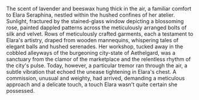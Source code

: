 The scent of lavender and beeswax hung thick in the air, a familiar comfort to Elara Seraphina, nestled within the hushed confines of her atelier.  Sunlight, fractured by the stained-glass window depicting a blossoming rose, painted dappled patterns across the meticulously arranged bolts of silk and velvet.  Rows of meticulously crafted garments, each a testament to Elara's artistry, draped from wooden mannequins, whispering tales of elegant balls and hushed serenades.  Her workshop, tucked away in the cobbled alleyways of the burgeoning city-state of Aethelgard, was a sanctuary from the clamor of the marketplace and the relentless rhythm of the city's pulse.  Today, however, a particular tremor ran through the air, a subtle vibration that echoed the unease tightening in Elara's chest.  A commission, unusual and weighty, had arrived, demanding a meticulous approach and a delicate touch, a touch Elara wasn't quite certain she possessed.

